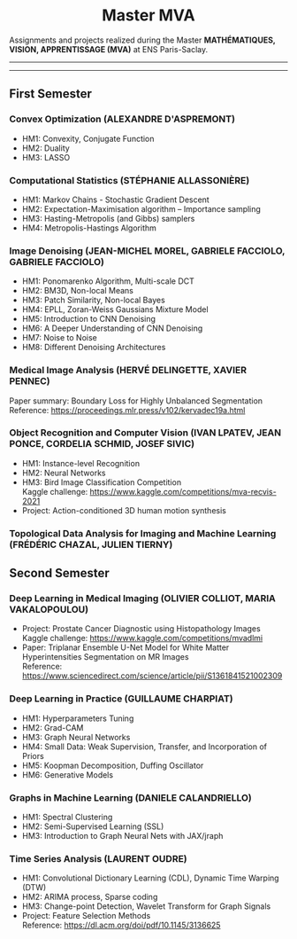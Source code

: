 # <h1 align="center"> Master MVA </h1> 
Assignments and projects realized during the Master **MATHÉMATIQUES, VISION, APPRENTISSAGE (MVA)** at ENS Paris-Saclay.

---
---

## First Semester

### Convex Optimization (ALEXANDRE D'ASPREMONT)
* HM1: Convexity, Conjugate Function
* HM2: Duality
* HM3: LASSO

### Computational Statistics (STÉPHANIE ALLASSONIÈRE) 
* HM1: Markov Chains - Stochastic Gradient Descent
* HM2: Expectation-Maximisation algorithm – Importance sampling
* HM3: Hasting-Metropolis (and Gibbs) samplers
* HM4: Metropolis-Hastings Algorithm

### Image Denoising (JEAN-MICHEL MOREL, GABRIELE FACCIOLO, GABRIELE FACCIOLO)
* HM1: Ponomarenko Algorithm, Multi-scale DCT
* HM2: BM3D, Non-local Means
* HM3: Patch Similarity, Non-local Bayes 
* HM4: EPLL, Zoran-Weiss Gaussians Mixture Model 
* HM5: Introduction to CNN Denoising
* HM6: A Deeper Understanding of CNN Denoising
* HM7: Noise to Noise
* HM8: Different Denoising Architectures

### Medical Image Analysis (HERVÉ DELINGETTE, XAVIER PENNEC) 

Paper summary: Boundary Loss for Highly Unbalanced Segmentation <br> 
Reference: https://proceedings.mlr.press/v102/kervadec19a.html

### Object Recognition and Computer Vision (IVAN LPATEV, JEAN PONCE, CORDELIA SCHMID, JOSEF SIVIC) 
* HM1: Instance-level Recognition
* HM2: Neural Networks
* HM3: Bird Image Classification Competition <br> Kaggle challenge: https://www.kaggle.com/competitions/mva-recvis-2021
* Project: Action-conditioned 3D human motion synthesis 

### Topological Data Analysis for Imaging and Machine Learning (FRÉDÉRIC CHAZAL, JULIEN TIERNY)

## Second Semester

### Deep Learning in Medical Imaging (OLIVIER COLLIOT, MARIA VAKALOPOULOU)
* Project: Prostate Cancer Diagnostic using Histopathology Images <br> Kaggle challenge: https://www.kaggle.com/competitions/mvadlmi
* Paper: Triplanar Ensemble U-Net Model for White Matter Hyperintensities Segmentation on MR Images <br> Reference: https://www.sciencedirect.com/science/article/pii/S1361841521002309

### Deep Learning in Practice (GUILLAUME CHARPIAT) 
* HM1: Hyperparameters Tuning
* HM2: Grad-CAM 
* HM3: Graph Neural Networks
* HM4: Small Data: Weak Supervision, Transfer, and Incorporation of Priors
* HM5: Koopman Decomposition, Duffing Oscillator
* HM6: Generative Models

### Graphs in Machine Learning (DANIELE CALANDRIELLO) 
* HM1: Spectral Clustering
* HM2: Semi-Supervised Learning (SSL)
* HM3: Introduction to Graph Neural Nets with JAX/jraph

### Time Series Analysis (LAURENT OUDRE)
* HM1: Convolutional Dictionary Learning (CDL), Dynamic Time Warping (DTW)
* HM2: ARIMA process, Sparse coding
* HM3: Change-point Detection, Wavelet Transform for Graph Signals
* Project: Feature Selection Methods <br> Reference: https://dl.acm.org/doi/pdf/10.1145/3136625



